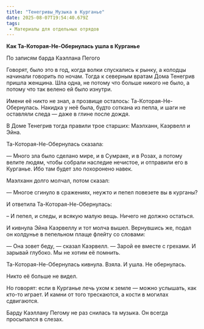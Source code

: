 ```yaml
---
title: "Тенегривы_Музыка в Курганье"
date: 2025-08-07T19:54:40.679Z
tags:
 - Материалы для отдельных отрядов
---
```


**Как Та-Которая-Не-Обернулась ушла в Курганье**

По записям барда Каэллана Пегого

Говорят, было это в год, когда волки спускались к рынку, а колодцы
начинали говорить по ночам. Тогда к северным вратам Дома Тенегрив пришла
женщина. Шла одна, не потому что больше никого не было, а потому что так
велено ей было изнутри.

Имени её никто не знал, а прозвище осталось: Та-Которая-Не-Обернулась.
Накидка у неё была, будто соткана из пепла, и шаги не оставляли следа —
даже в глине после дождя.

В Доме Тенегрив тогда правили трое старших: Маэлханн, Каэрвелл и Эйна.

Та-Которая-Не-Обернулась сказала:

— Много зла было сделано мире, и в Сумраке, и в Розах, а потому велите
людям, чтобы собрали наследие нечистое, и отправили его в Курганье. Ибо
там будет зло похоронено навек.

Маэлханн долго молчал, потом сказал:

— Многое сгинуло в сражениях, неужто и пепел повезете вы в курганы?

И ответила Та-Которая-Не-Обернулась:

– И пепел, и следы, и всякую малую вещь. Ничего не должно остаться.

И кивнула Эйна Каэрвеллу и тот молча вышел. Вернувшись же, подал он
колдунье в пепельном плаще флейту со словами:

— Она зовет беду, — сказал Каэрвелл. — Зарой ее вместе с грехами. И
зарывай глубоко. Мы не хотим её помнить.

Та-Которая-Не-Обернулась кивнула. Взяла. И ушла. Не обернулась.

Никто её больше не видел.

Но говорят: если в Курганье лечь ухом к земле — можно услышать, как
кто-то играет. И камни от того трескаются, а кости в могилах сдвигаются.

Барду Каэллану Пегому не раз снилась та музыка. Он всегда просыпался в
слезах.
